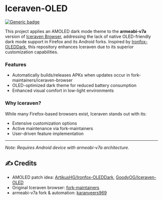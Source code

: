 # Iceraven-OLED  

[![Generic badge](https://img.shields.io/badge/arch-arm64_v8a-blue.svg)](https://en.wikipedia.org/wiki/ARM_architecture#AArch64)  

This project applies an AMOLED dark mode theme to the **armeabi-v7a** version of [Iceraven Browser](https://github.com/fork-maintainers/iceraven-browser), addressing the lack of native OLED-friendly dark mode support in Firefox and its Android forks. Inspired by [Ironfox-OLEDDark](https://github.com/ArtikusHG/Ironfox-OLEDDark), this repository enhances Iceraven due to its superior customization capabilities.

### Features  
- Automatically builds/releases APKs when updates occur in fork-maintainers/iceraven-browser  
- OLED-optimized dark theme for reduced battery consumption  
- Enhanced visual comfort in low-light environments  

### Why Iceraven?  
While many Firefox-based browsers exist, Iceraven stands out with its:
- Extensive customization options  
- Active maintenance via fork-maintainers  
- User-driven feature implementation  

---

*Note: Requires Android device with armeabi-v7a architecture.*
## ✍ Credits
- AMOLED patch idea: [ArtikusHG/Ironfox-OLEDDark](https://github.com/ArtikusHG/Ironfox-OLEDDark), [GoodyOG/Iceraven-OLED](https://github.com/GoodyOG/Iceraven-OLED)
- Original Iceraven browser: [fork-maintainers](https://github.com/fork-maintainers/iceraven-browser)
- armeabi-v7a fork & automation: [karanveers969](https://github.com/karanveers969)
